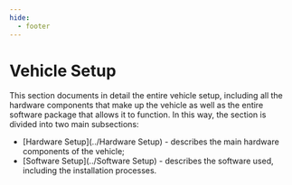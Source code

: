 ```yaml
---
hide:
  - footer
---
```


# Vehicle Setup

This section documents in detail the entire vehicle setup, including all the hardware components that make up the vehicle as well as the entire software package that allows it to function. In this way, the section is divided into two main subsections:

- [Hardware Setup](../Hardware Setup) - describes the main hardware components of the vehicle;
- [Software Setup](../Software Setup) - describes the software used, including the installation processes.